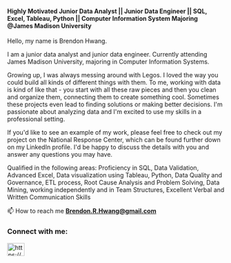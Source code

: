 
<h4 align="left">Highly Motivated Junior Data Analyst || Junior Data Engineer || SQL, Excel, Tableau, Python || Computer Information System Majoring @James Madison University</h4>

Hello, my name is Brendon Hwang. 

I am a junior data analyst and junior data engineer. Currently attending James Madison University, majoring in Computer Information Systems. 

Growing up, I was always messing around with Legos. I loved the way you could build all kinds of different things with them. To me, working with data is kind of like that - you start with all these raw pieces and then you clean and organize them, connecting them to create something cool. Sometimes these projects even lead to finding solutions or making better decisions. I'm passionate about analyzing data and I'm excited to use my skills in a professional setting. 

If you'd like to see an example of my work, please feel free to check out my project on the National Response Center, which can be found further down on my LinkedIn profile. I'd be happy to discuss the details with you and answer any questions you may have.

Qualified in the following areas: 
Proficiency in SQL, Data Validation, Advanced Excel, Data visualization using Tableau, Python, Data Quality and Governance, ETL process, Root Cause Analysis and Problem Solving, Data Mining, working independently and in Team Structures, Excellent Verbal and Written Communication Skills 

📫 How to reach me **Brendon.R.Hwang@gmail.com**

<h3 align="left">Connect with me:</h3>
<p align="left">
<a href="https://linkedin.com/in/brendon-jmu/" target="blank"><img align="center" src="https://raw.githubusercontent.com/rahuldkjain/github-profile-readme-generator/master/src/images/icons/Social/linked-in-alt.svg" alt="https://www.linkedin.com/in/brendon-jmu/" height="30" width="40" /></a>
</p>
